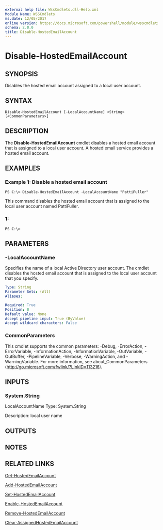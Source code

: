 ```yaml
---
external help file: WssCmdlets.dll-Help.xml
Module Name: WSSCmdlets
ms.date: 12/05/2017
online version: https://docs.microsoft.com/powershell/module/wsscmdlets/disable-hostedemailaccount?view=windowsserver2012r2-ps&wt.mc_id=ps-gethelp
schema: 2.0.0
title: Disable-HostedEmailAccount
---
```


# Disable-HostedEmailAccount

## SYNOPSIS
Disables the hosted email account assigned to a local user account.

## SYNTAX

```
Disable-HostedEmailAccount [-LocalAccountName] <String> [<CommonParameters>]
```

## DESCRIPTION
The **Disable-HostedEmailAccount** cmdlet disables a hosted email account that is assigned to a local user account.
A hosted email service provides a hosted email account.

## EXAMPLES

### Example 1: Disable a hosted email account
```
PS C:\> Disable-HostedEmailAccount -LocalAccountName "PattiFuller"
```

This command disables the hosted email account that is assigned to the local user account named PattiFuller.

### 1:
```
PS C:\>
```

## PARAMETERS

### -LocalAccountName
Specifies the name of a local Active Directory user account.
The cmdlet disables the hosted email account that is assigned to the local user account that you specify.

```yaml
Type: String
Parameter Sets: (All)
Aliases: 

Required: True
Position: 0
Default value: None
Accept pipeline input: True (ByValue)
Accept wildcard characters: False
```

### CommonParameters
This cmdlet supports the common parameters: -Debug, -ErrorAction, -ErrorVariable, -InformationAction, -InformationVariable, -OutVariable, -OutBuffer, -PipelineVariable, -Verbose, -WarningAction, and -WarningVariable. For more information, see about_CommonParameters (http://go.microsoft.com/fwlink/?LinkID=113216).

## INPUTS

### System.String
LocalAccountName
Type: System.String

Description: local user name

## OUTPUTS

## NOTES

## RELATED LINKS

[Get-HostedEmailAccount](./Get-HostedEmailAccount.md)

[Add-HostedEmailAccount](./Add-HostedEmailAccount.md)

[Set-HostedEmailAccount](./Set-HostedEmailAccount.md)

[Enable-HostedEmailAccount](./Enable-HostedEmailAccount.md)

[Remove-HostedEmailAccount](./Remove-HostedEmailAccount.md)

[Clear-AssignedHostedEmailAccount](./Clear-AssignedHostedEmailAccount.md)

